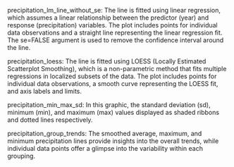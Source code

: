 precipitation_lm_line_without_se:
The line is fitted using linear regression, which assumes a linear relationship between the predictor (year) and response (precipitation) variables. The plot includes points for individual data observations and a straight line representing the linear regression fit. The se=FALSE argument is used to remove the confidence interval around the line.

precipitation_loess:
The line is fitted using LOESS (Locally Estimated Scatterplot Smoothing), which is a non-parametric method that fits multiple regressions in localized subsets of the data.  The plot includes points for individual data observations, a smooth curve representing the LOESS fit, and axis labels and limits.

precipitation_min_max_sd:
In this graphic, the standard deviation (sd), minimum (min), and maximum (max) values displayed as shaded ribbons and dotted lines respectively.

precipitation_group_trends:
The smoothed average, maximum, and minimum precipitation lines provide insights into the overall trends, while individual data points offer a glimpse into the variability within each grouping.
